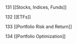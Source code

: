 131 [[Stocks, Indices, Funds]]

132 [[ETFs]]

133 [[Portfolio Risk and Return]]

134 [[Portfolio Optimization]]